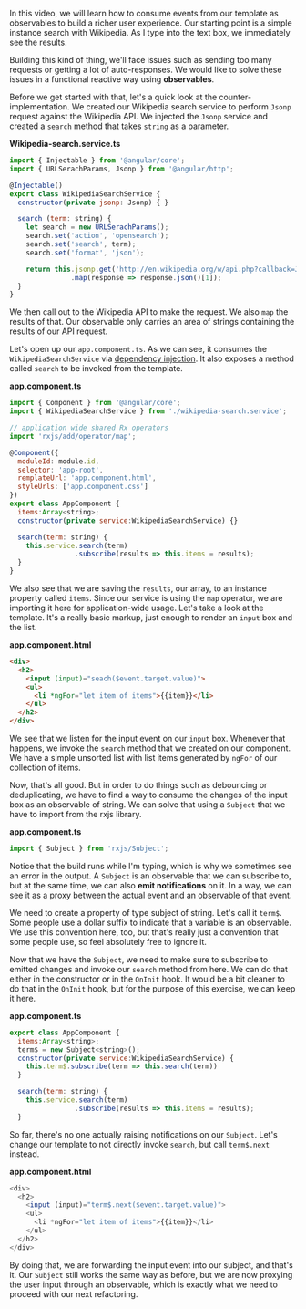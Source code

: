 In this video, we will learn how to consume events from our template as observables to build a richer user experience. Our starting point is a simple instance search with Wikipedia. As I type into the text box, we immediately see the results.

Building this kind of thing, we'll face issues such as sending too many requests or getting a lot of auto-responses. We would like to solve these issues in a functional reactive way using **observables**.

Before we get started with that, let's a quick look at the counter-implementation. We created our Wikipedia search service to perform `Jsonp` request against the Wikipedia API. We injected the `Jsonp` service and created a `search` method that takes `string` as a parameter.

**Wikipedia-search.service.ts**
``` javascript
import { Injectable } from '@angular/core';
import { URLSerachParams, Jsonp } from '@angular/http';

@Injectable()
export class WikipediaSearchService {
  constructor(private jsonp: Jsonp) { }

  search (term: string) {
    let search = new URLSerachParams();
    search.set('action', 'opensearch');
    search.set('search', term);
    search.set('format', 'json');

    return this.jsonp.get('http://en.wikipedia.org/w/api.php?callback=JSONP_CALLBACK', {search})
               .map(response => response.json()[1]);
  }
}
```
We then call out to the Wikipedia API to make the request. We also `map` the results of that. Our observable only carries an area of strings containing the results of our API request.

Let's open up our `app.component.ts`. As we can see, it consumes the `WikipediaSearchService` via [dependency injection](https://egghead.io/courses/angular-2-dependency-injection-di-explained). It also exposes a method called `search` to be invoked from the template.

**app.component.ts**
``` javascript
import { Component } from '@angular/core';
import { WikipediaSearchService } from './wikipedia-search.service';

// application wide shared Rx operators
import 'rxjs/add/operator/map';

@Component({
  moduleId: module.id,
  selector: 'app-root',
  remplateUrl: 'app.component.html',
  styleUrls: ['app.component.css']
})
export class AppComponent {
  items:Array<string>;
  constructor(private service:WikipediaSearchService) {}

  search(term: string) {
    this.service.search(term)
                .subscribe(results => this.items = results);
  }
}
```
We also see that we are saving the `results`, our array, to an instance property called `items`. Since our service is using the `map` operator, we are importing it here for application-wide usage. Let's take a look at the template. It's a really basic markup, just enough to render an `input` box and the list.

**app.component.html**
``` html
<div> 
  <h2>
    <input (input)="seach($event.target.value)">
    <ul>
      <li *ngFor="let item of items">{{item}}</li>
    </ul>
  </h2>
</div>
```
We see that we listen for the input event on our `input` box. Whenever that happens, we invoke the `search` method that we created on our component. We have a simple unsorted list with list items generated by `ngFor` of our collection of items.

Now, that's all good. But in order to do things such as debouncing or deduplicating, we have to find a way to consume the changes of the input box as an observable of string. We can solve that using a `Subject` that we have to import from the rxjs library.

**app.component.ts**
``` javascript
import { Subject } from 'rxjs/Subject';
```
Notice that the build runs while I'm typing, which is why we sometimes see an error in the output. A `Subject` is an observable that we can subscribe to, but at the same time, we can also **emit notifications** on it. In a way, we can see it as a proxy between the actual event and an observable of that event.

We need to create a property of type subject of string. Let's call it `term$`. Some people use a dollar suffix to indicate that a variable is an observable. We use this convention here, too, but that's really just a convention that some people use, so feel absolutely free to ignore it.

Now that we have the `Subject`, we need to make sure to subscribe to emitted changes and invoke our `search` method from here. We can do that either in the constructor or in the `OnInit` hook. It would be a bit cleaner to do that in the `OnInit` hook, but for the purpose of this exercise, we can keep it here. 

**app.component.ts**
``` javascript
export class AppComponent {
  items:Array<string>;
  term$ = new Subject<string>();
  constructor(private service:WikipediaSearchService) {
    this.term$.subscribe(term => this.search(term))
  }

  search(term: string) {
    this.service.search(term)
                .subscribe(results => this.items = results);
  }
```
So far, there's no one actually raising notifications on our `Subject`. Let's change our template to not directly invoke `search`, but call `term$.next` instead.

**app.component.html**
``` javascript
<div> 
  <h2>
    <input (input)="term$.next($event.target.value)">
    <ul>
      <li *ngFor="let item of items">{{item}}</li>
    </ul>
  </h2>
</div>
```
By doing that, we are forwarding the input event into our subject, and that's it. Our `Subject` still works the same way as before, but we are now proxying the user input through an observable, which is exactly what we need to proceed with our next refactoring.